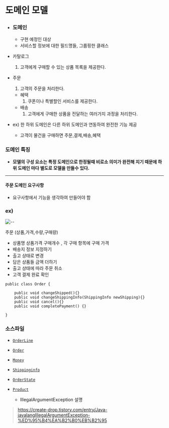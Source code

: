 # 도메인 모델

- ### 도메인
  - 구현 예정인 대상
  - 서비스할 정보에 대한 필드명들, 그룹핑한 클래스


- 카탈로그
    1. 고객에게 구매할 수 있는 상품 목록을 제공한다.

- 주문 
    1. 고객의 주문을 처리한다.
  - 혜택
    1. 쿠폰이나 특별할인 서비스를 제공한다.
  - 배송
    1. 고객에게 구매한 상품을 전달하는 여러가지 과정을 처리한다.
  

- ex) 한 하위 도메인은 다른 하위 도메인과 연동하여 완전한 기능 제공
  - 고객이 물건을 구매하면 주문,결제,배송,혜택


### 도메인 특징
- **모델의 구성 요소는 특정 도메인으로 한정될때 비로소 의미가 완전해 지기 때문에 하위 도메인 마다 별도로 모델을 만들수 있다.**

***

#### 주문 도메인 요구사항
- 요구사항에서 기능을 생각하여 만들어야 함


### ex)

<img src="https://github.com/sanscout1/HRiverStudy/blob/main/src/picture/domainRequirement01.png?raw=true" alt="--">



주문
(상품,가격,수량,구매량)
- 상품명 상품가격 구매개수 , 각 구매 항목에 구매 가격  
- 배송지 정보 지정하기  
- 출고 상태로 변경
- 담은 상품들 금액 더하기
- 출고 상태에 따라 주문 취소
- 고객 결제 완료 확인

```
public class Order {
    
    public void changeShipped(){}
    public void changeShippingInfo(ShippingInfo newShipping){}
    public void cancel(){}
    public void completePayment() {}

}
```
### 소스파일
* [`OrderLine`](https://github.com/sanscout1/javaStudy/tree/main/src/Java_Lecture/About_oop/day5_Domain/OrderLine.java)
* [`Order`](https://github.com/sanscout1/javaStudy/tree/main/src/Java_Lecture/About_oop/day5_Domain/Order.java)
* [`Money`](https://github.com/sanscout1/javaStudy/tree/main/src/Java_Lecture/About_oop/day5_Domain/Money.java)
* [`Shippinginfo`](https://github.com/sanscout1/javaStudy/tree/main/src/Java_Lecture/About_oop/day5_Domain/ShippingInfo.java)
* [`OrderState`](https://github.com/sanscout1/javaStudy/tree/main/src/Java_Lecture/About_oop/day5_Domain/OrderState.java)
* [`Product`](https://github.com/sanscout1/javaStudy/tree/main/src/Java_Lecture/About_oop/day5_Domain/Product.java)


  - IllegalArgumentException 설명
> https://create-drop.tistory.com/entry/Java-javalangIllegalArgumentException-%ED%95%B4%EA%B2%B0%EB%B2%95